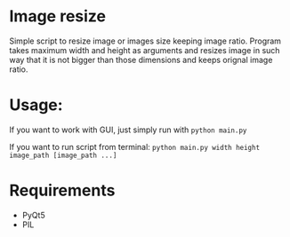 # Image resize
Simple script to resize image or images size keeping image ratio.
Program takes maximum width and height as arguments and resizes image in such way that it is not bigger than those dimensions and keeps orignal image ratio.

# Usage:
If you want to work with GUI, just simply run with `python main.py`

If you want to run script from terminal:
`python main.py width height image_path [image_path ...]`

# Requirements
* PyQt5
* PIL